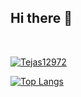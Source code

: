 ## Hi there 👋

<br>

[![Tejas12972](https://github-readme-stats.vercel.app/api?username=Tejas12972&show_icons=true&theme=tokyonight)](https://github.com/Tejas12972)


[![Top Langs](https://github-readme-stats.vercel.app/api/top-langs/?username=Tejas12972&hide=html&title_color=3174e7&text_color=37bc9c&show_icons=true&icon_color=be90f2&bg_color=1d1f21)](https://github.com/Tejas12972)



